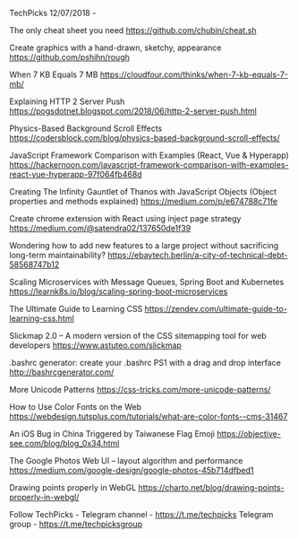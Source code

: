 TechPicks 12/07/2018 -

The only cheat sheet you need
https://github.com/chubin/cheat.sh

Create graphics with a hand-drawn, sketchy, appearance
https://github.com/pshihn/rough

When 7 KB Equals 7 MB
https://cloudfour.com/thinks/when-7-kb-equals-7-mb/

Explaining HTTP 2 Server Push
https://pogsdotnet.blogspot.com/2018/06/http-2-server-push.html

Physics-Based Background Scroll Effects
https://codersblock.com/blog/physics-based-background-scroll-effects/

JavaScript Framework Comparison with Examples (React, Vue & Hyperapp)
https://hackernoon.com/javascript-framework-comparison-with-examples-react-vue-hyperapp-97f064fb468d

Creating The Infinity Gauntlet of Thanos with JavaScript Objects (Object properties and methods explained)
https://medium.com/p/e674788c71fe

Create chrome extension with React using inject page strategy
https://medium.com/@satendra02/137650de1f39

Wondering how to add new features to a large project without sacrificing long-term maintainability?
https://ebaytech.berlin/a-city-of-technical-debt-58568747b12

Scaling Microservices with Message Queues, Spring Boot and Kubernetes
https://learnk8s.io/blog/scaling-spring-boot-microservices

The Ultimate Guide to Learning CSS
https://zendev.com/ultimate-guide-to-learning-css.html

Slickmap 2.0 – A modern version of the CSS sitemapping tool for web developers
https://www.astuteo.com/slickmap

.bashrc generator: create your .bashrc PS1 with a drag and drop interface
http://bashrcgenerator.com/

More Unicode Patterns
https://css-tricks.com/more-unicode-patterns/

How to Use Color Fonts on the Web
https://webdesign.tutsplus.com/tutorials/what-are-color-fonts--cms-31467

An iOS Bug in China Triggered by Taiwanese Flag Emoji
https://objective-see.com/blog/blog_0x34.html

The Google Photos Web UI – layout algorithm and performance
https://medium.com/google-design/google-photos-45b714dfbed1

Drawing points properly in WebGL
https://charto.net/blog/drawing-points-properly-in-webgl/

Follow TechPicks -
Telegram channel - https://t.me/techpicks
Telegram group - https://t.me/techpicksgroup